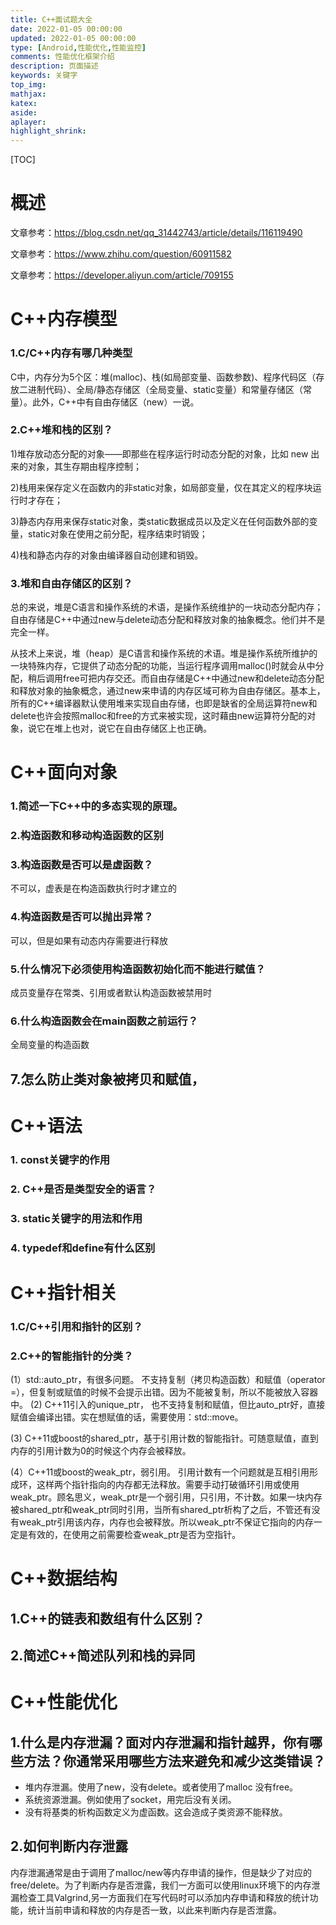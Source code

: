 ```yaml
---
title: C++面试题大全
date: 2022-01-05 00:00:00
updated: 2022-01-05 00:00:00
type: [Android,性能优化,性能监控]
comments: 性能优化框架介绍
description: 页面描述
keywords: 关键字
top_img:
mathjax:
katex:
aside:
aplayer:
highlight_shrink:
---
```


[TOC]

# 概述

文章参考：https://blog.csdn.net/qq_31442743/article/details/116119490

文章参考：https://www.zhihu.com/question/60911582

文章参考：https://developer.aliyun.com/article/709155



# C++内存模型

### 1.C/C++内存有哪几种类型

C中，内存分为5个区：堆(malloc)、栈(如局部变量、函数参数)、程序代码区（存放二进制代码）、全局/静态存储区（全局变量、static变量）和常量存储区（常量）。此外，C++中有自由存储区（new）一说。



### 2.C++堆和栈的区别？

1)堆存放动态分配的对象——即那些在程序运行时动态分配的对象，比如 new 出来的对象，其生存期由程序控制；

2)栈用来保存定义在函数内的非static对象，如局部变量，仅在其定义的程序块运行时才存在；

3)静态内存用来保存static对象，类static数据成员以及定义在任何函数外部的变量，static对象在使用之前分配，程序结束时销毁；

4)栈和静态内存的对象由编译器自动创建和销毁。

### 3.堆和自由存储区的区别？

总的来说，堆是C语言和操作系统的术语，是操作系统维护的一块动态分配内存；自由存储是C++中通过new与delete动态分配和释放对象的抽象概念。他们并不是完全一样。

从技术上来说，堆（heap）是C语言和操作系统的术语。堆是操作系统所维护的一块特殊内存，它提供了动态分配的功能，当运行程序调用malloc()时就会从中分配，稍后调用free可把内存交还。而自由存储是C++中通过new和delete动态分配和释放对象的抽象概念，通过new来申请的内存区域可称为自由存储区。基本上，所有的C++编译器默认使用堆来实现自由存储，也即是缺省的全局运算符new和delete也许会按照malloc和free的方式来被实现，这时藉由new运算符分配的对象，说它在堆上也对，说它在自由存储区上也正确。



# C++面向对象

### 1.简述一下C++中的多态实现的原理。

### 2.构造函数和移动构造函数的区别

### 3.构造函数是否可以是虚函数？

不可以，虚表是在构造函数执行时才建立的

### 4.构造函数是否可以抛出异常？

可以，但是如果有动态内存需要进行释放

### 5.什么情况下必须使用构造函数初始化而不能进行赋值？

成员变量存在常类、引用或者默认构造函数被禁用时

### 6.什么构造函数会在main函数之前运行？

全局变量的构造函数

## 7.怎么防止类对象被拷贝和赋值，









# C++语法

### 1. const关键字的作用

### 2. C++是否是类型安全的语言？

### 3. static关键字的用法和作用

### 4. typedef和define有什么区别



# C++指针相关

### 1.C/C++引用和指针的区别？

### 2.C++的智能指针的分类？

(1）std::auto_ptr，有很多问题。 不支持复制（拷贝构造函数）和赋值（operator =），但复制或赋值的时候不会提示出错。因为不能被复制，所以不能被放入容器中。
		(2) C++11引入的unique_ptr， 也不支持复制和赋值，但比auto_ptr好，直接赋值会编译出错。实在想赋值的话，需要使用：std::move。

(3) C++11或boost的shared_ptr，基于引用计数的智能指针。可随意赋值，直到内存的引用计数为0的时候这个内存会被释放。

(4）C++11或boost的weak_ptr，弱引用。 引用计数有一个问题就是互相引用形成环，这样两个指针指向的内存都无法释放。需要手动打破循环引用或使用weak_ptr。顾名思义，weak_ptr是一个弱引用，只引用，不计数。如果一块内存被shared_ptr和weak_ptr同时引用，当所有shared_ptr析构了之后，不管还有没有weak_ptr引用该内存，内存也会被释放。所以weak_ptr不保证它指向的内存一定是有效的，在使用之前需要检查weak_ptr是否为空指针。







# C++数据结构

## 1.C++的链表和数组有什么区别？

## 2.简述C++简述队列和栈的异同





# C++性能优化

## 1.什么是内存泄漏？面对内存泄漏和指针越界，你有哪些方法？你通常采用哪些方法来避免和减少这类错误？

- 堆内存泄漏。使用了new，没有delete。或者使用了malloc 没有free。
- 系统资源泄漏。例如使用了socket，用完后没有关闭。
- 没有将基类的析构函数定义为虚函数。这会造成子类资源不能释放。

## 2.如何判断内存泄露

内存泄漏通常是由于调用了malloc/new等内存申请的操作，但是缺少了对应的free/delete。为了判断内存是否泄露，我们一方面可以使用linux环境下的内存泄漏检查工具Valgrind,另一方面我们在写代码时可以添加内存申请和释放的统计功能，统计当前申请和释放的内存是否一致，以此来判断内存是否泄露。

